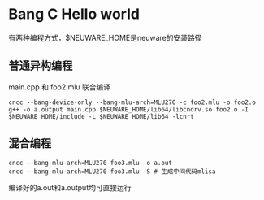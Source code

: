 # Bang C Hello world
有两种编程方式，$NEUWARE_HOME是neuware的安装路径  
## 普通异构编程  
main.cpp 和 foo2.mlu 联合编译  
```
cncc --bang-device-only --bang-mlu-arch=MLU270 -c foo2.mlu -o foo2.o
g++ -o a.output main.cpp $NEUWARE_HOME/lib64/libcndrv.so foo2.o -I $NEUWARE_HOME/include -L $NEUWARE_HOME/lib64 -lcnrt
```
## 混合编程
```shell
cncc --bang-mlu-arch=MLU270 foo3.mlu -o a.out
cncc --bang-mlu-arch=MLU270 foo3.mlu -S # 生成中间代码mlisa
```
编译好的a.out和a.output均可直接运行
